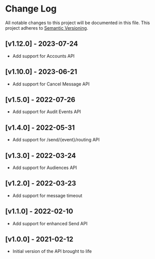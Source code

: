 # Change Log

All notable changes to this project will be documented in this file.
This project adheres to [Semantic Versioning](http://semver.org/).

## [v1.12.0] - 2023-07-24
- Add support for Accounts API

## [v1.10.0] - 2023-06-21

- Add support for Cancel Message API

## [v1.5.0] - 2022-07-26

- Add support for Audit Events API

## [v1.4.0] - 2022-05-31

- Add support for /send/{event}/routing API

## [v1.3.0] - 2022-03-24

- Add support for Audiences API

## [v1.2.0] - 2022-03-23

- Add support for message timeout

## [v1.1.0] - 2022-02-10

- Add support for enhanced Send API

## [v1.0.0] - 2021-02-12

- Initial version of the API brought to life
